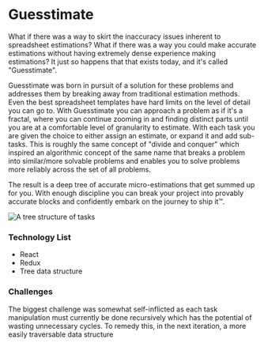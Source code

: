 # Guesstimate

What if there was a way to skirt the inaccuracy issues inherent to spreadsheet estimations? What if there was a way you could make accurate estimations without having extremely dense experience making estimations? It just so happens that that exists today, and it's called "Guesstimate".

Guesstimate was born in pursuit of a solution for these problems and addresses them by breaking away from traditional estimation methods. Even the best spreadsheet templates have hard limits on the level of detail you can go to. With Guesstimate you can approach a problem as if it's a fractal, where you can continue zooming in and finding distinct parts until you are at a comfortable level of granularity to estimate. With each task you are given the choice to either assign an estimate, or expand it and add sub-tasks. This is roughly the same concept of "divide and conquer" which inspired an algorithmic concept of the same name that breaks a problem into similar/more solvable problems and enables you to solve problems more reliably across the set of all problems.

The result is a deep tree of accurate micro-estimations that get summed up for you. With enough discipline you can break your project into provably accurate blocks and confidently embark on the journey to ship it™.

![A tree structure of tasks](/images/estimate-ui.jpg)

### Technology List

* React
* Redux
* Tree data structure

### Challenges

The biggest challenge was somewhat self-inflicted as each task manipulation must currently be done recursively which has the potential of wasting unnecessary cycles. To remedy this, in the next iteration, a more easily traversable data structure